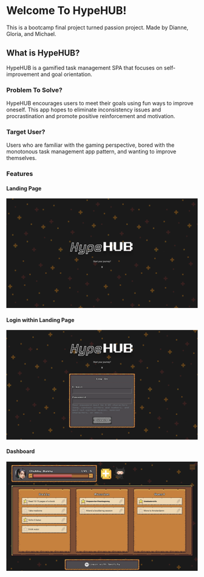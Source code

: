 # Welcome To HypeHUB!

This is a bootcamp final project turned passion project. Made by Dianne, Gloria, and Michael.

## What is HypeHUB?

HypeHUB is a gamified task management SPA that focuses on self-improvement and goal orientation.

### Problem To Solve?

HypeHUB encourages users to meet their goals using fun ways to improve oneself. This app hopes to
eliminate inconsistency issues and procrastination and promote positive reinforcement and motivation.

### Target User?

Users who are familiar with the gaming perspective, bored with the monotonous task management app pattern, and wanting to improve themselves.

### Features

#### Landing Page
!["Landing Page"](https://github.com/diannegabriel/HypeHUB/blob/master/docs/00_landing_page.png)

#### Login within Landing Page
!["Login with Landing Page"](https://github.com/diannegabriel/HypeHUB/blob/master/docs/01_landing_login.png)

#### Dashboard
!["Dashboard"](https://github.com/diannegabriel/HypeHUB/blob/master/docs/02_user_page.png)
